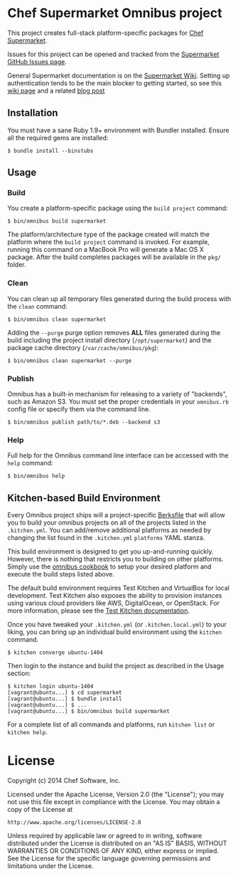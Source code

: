 Chef Supermarket Omnibus project
================================

This project creates full-stack platform-specific packages for
[Chef Supermarket](https://supermarket.chef.io).

Issues for this project can be opened and tracked from the
[Supermarket GitHub Issues page](https://github.com/chef/supermarket/issues).

General Supermarket documentation is on the [Supermarket Wiki](https://github.com/chef/supermarket/wiki). Setting up authentication tends to be the main blocker to getting started, so see this [wiki page](https://github.com/chef/supermarket/wiki/Chef-Authentication) and a related [blog post](https://www.chef.io/blog/2015/04/21/setting-up-your-private-supermarket-server/)

Installation
------------
You must have a sane Ruby 1.9+ environment with Bundler installed. Ensure all
the required gems are installed:

```shell
$ bundle install --binstubs
```

Usage
-----
### Build

You create a platform-specific package using the `build project` command:

```shell
$ bin/omnibus build supermarket
```

The platform/architecture type of the package created will match the platform
where the `build project` command is invoked. For example, running this command
on a MacBook Pro will generate a Mac OS X package. After the build completes
packages will be available in the `pkg/` folder.

### Clean

You can clean up all temporary files generated during the build process with
the `clean` command:

```shell
$ bin/omnibus clean supermarket
```

Adding the `--purge` purge option removes __ALL__ files generated during the
build including the project install directory (`/opt/supermarket`) and
the package cache directory (`/var/cache/omnibus/pkg`):

```shell
$ bin/omnibus clean supermarket --purge
```

### Publish

Omnibus has a built-in mechanism for releasing to a variety of "backends", such
as Amazon S3. You must set the proper credentials in your `omnibus.rb` config
file or specify them via the command line.

```shell
$ bin/omnibus publish path/to/*.deb --backend s3
```

### Help

Full help for the Omnibus command line interface can be accessed with the
`help` command:

```shell
$ bin/omnibus help
```

Kitchen-based Build Environment
-------------------------------
Every Omnibus project ships will a project-specific
[Berksfile](http://berkshelf.com/) that will allow you to build your omnibus projects on all of the projects listed
in the `.kitchen.yml`. You can add/remove additional platforms as needed by
changing the list found in the `.kitchen.yml` `platforms` YAML stanza.

This build environment is designed to get you up-and-running quickly. However,
there is nothing that restricts you to building on other platforms. Simply use
the [omnibus cookbook](https://github.com/chef-cookbooks/omnibus) to setup
your desired platform and execute the build steps listed above.

The default build environment requires Test Kitchen and VirtualBox for local
development. Test Kitchen also exposes the ability to provision instances using
various cloud providers like AWS, DigitalOcean, or OpenStack. For more
information, please see the [Test Kitchen documentation](http://kitchen.ci).

Once you have tweaked your `.kitchen.yml` (or `.kitchen.local.yml`) to your
liking, you can bring up an individual build environment using the `kitchen`
command.

```shell
$ kitchen converge ubuntu-1404
```

Then login to the instance and build the project as described in the Usage
section:

```shell
$ kitchen login ubuntu-1404
[vagrant@ubuntu...] $ cd supermarket
[vagrant@ubuntu...] $ bundle install
[vagrant@ubuntu...] $ ...
[vagrant@ubuntu...] $ bin/omnibus build supermarket
```

For a complete list of all commands and platforms, run `kitchen list` or
`kitchen help`.

# License

Copyright (c) 2014 Chef Software, Inc.

Licensed under the Apache License, Version 2.0 (the "License");
you may not use this file except in compliance with the License.
You may obtain a copy of the License at

    http://www.apache.org/licenses/LICENSE-2.0

Unless required by applicable law or agreed to in writing, software
distributed under the License is distributed on an "AS IS" BASIS,
WITHOUT WARRANTIES OR CONDITIONS OF ANY KIND, either express or implied.
See the License for the specific language governing permissions and
limitations under the License.
